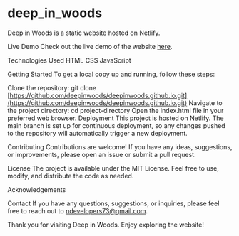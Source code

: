 # deep_in_woods

Deep in Woods is a static website hosted on Netlify.

Live Demo
Check out the live demo of the website [here](https://preeminent-torte-ba9472.netlify.app/).

Technologies Used
HTML
CSS
JavaScript


Getting Started
To get a local copy up and running, follow these steps:

Clone the repository: git clone [https://github.com/deepinwoods/deepinwoods.github.io.git](https://github.com/deepinwoods/deepinwoods.github.io.git)
Navigate to the project directory: cd project-directory
Open the index.html file in your preferred web browser.
Deployment
This project is hosted on Netlify. The main branch is set up for continuous deployment, so any changes pushed to the repository will automatically trigger a new deployment.

Contributing
Contributions are welcome! If you have any ideas, suggestions, or improvements, please open an issue or submit a pull request.

License
The project is available under the MIT License. Feel free to use, modify, and distribute the code as needed.

Acknowledgements

Contact
If you have any questions, suggestions, or inquiries, please feel free to reach out to ndevelopers73@gmail.com.

Thank you for visiting Deep in Woods. Enjoy exploring the website!
